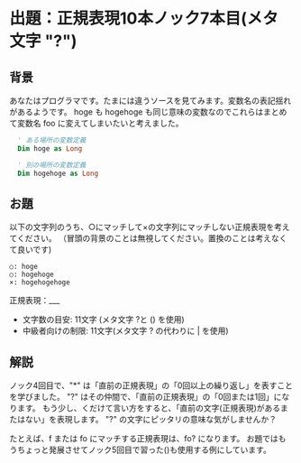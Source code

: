 # 出題：正規表現10本ノック7本目(メタ文字 "?")

## 背景

あなたはプログラマです。たまには違うソースを見てみます。変数名の表記揺れがあるようです。
hoge も hogehoge も同じ意味の変数なのでこれらはまとめて変数名 foo に変えてしまいたいと考えました。

```vb
  ' ある場所の変数定義
  Dim hoge as Long

  ' 別の場所の変数定義
  Dim hogehoge as Long
```

## お題
以下の文字列のうち、○にマッチして×の文字列にマッチしない正規表現を考えてください。
（冒頭の背景のことは無視してください。置換のことは考えなくて良いです)

    ○: hoge
    ○: hogehoge
    ×: hogehogehoge

  正規表現：___

  * 文字数の目安: 11文字 (メタ文字 ?と () を使用) <!-- hoge(hoge)? -->
  * 中級者向けの制限: 11文字(メタ文字 ? の代わりに | を使用)  <!-- hoge(hoge|) -->

## 解説

ノック4回目で、"\*" は「直前の正規表現」の「0回以上の繰り返し」を表すことを学びました。
"?" はその仲間で、「直前の正規表現」の「0回または1回」になります。
もう少し、くだけて言い方をすると、「直前の文字(正規表現)があるまたはない」を表現します。
"?" の文字にピッタリの意味な気がしませんか？

たとえば、f または fo にマッチする正規表現は、fo? になります。
お題ではもうちょっと発展させてノック5回目で習った()も使用する例にしています。

